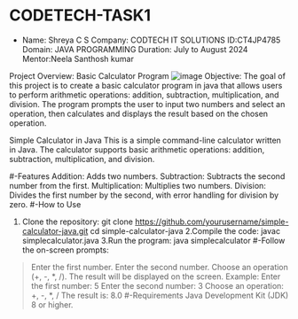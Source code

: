 # CODETECH-TASK1
- Name: Shreya C S
Company: CODTECH IT SOLUTIONS 
ID:CT4JP4785 Domain: JAVA PROGRAMMING
Duration: July to August 2024 
Mentor:Neela Santhosh kumar

Project Overview: Basic Calculator Program
![image](https://github.com/user-attachments/assets/5a5ebf33-e439-4e0f-8aae-f18440651bb3)
Objective: The goal of this project is to create a basic calculator program in java that allows users to perform arithmetic operations: addition, subtraction, multiplication, and division. The program prompts the user to input two numbers and select an operation, then calculates and displays the result based on the chosen operation.

Simple Calculator in Java
This is a simple command-line calculator written in Java. The calculator supports basic arithmetic operations: addition, subtraction, multiplication, and division.

#-Features
   Addition: Adds two numbers.
   Subtraction: Subtracts the second number from the first.
   Multiplication: Multiplies two numbers.
   Division: Divides the first number by the second, with error handling for division by zero.
#-How to Use
  1. Clone the repository:
   git clone https://github.com/yourusername/simple-calculator-java.git
   cd simple-calculator-java
  2.Compile the code:
   javac simplecalculator.java
 3.Run the program:
   java simplecalculator
#-Follow the on-screen prompts:

   >Enter the first number.
   >Enter the second number.
   >Choose an operation (+, -, *, /).
   >The result will be displayed on the screen.
       Example:
           Enter the first number: 5
           Enter the second number: 3
           Choose an operation: +, -, *, /
           The result is: 8.0
#-Requirements
    Java Development Kit (JDK) 8 or higher.

   
